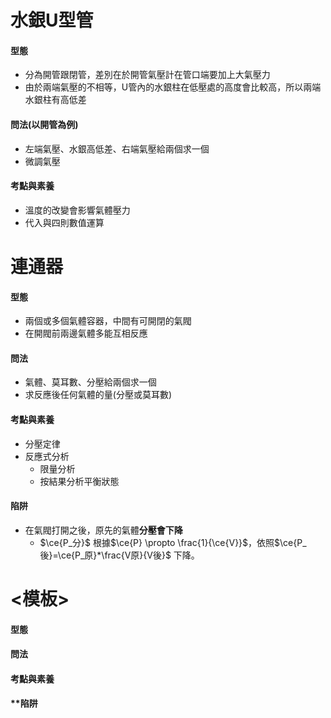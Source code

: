 # 水銀U型管
#### **型態**
- 分為開管跟閉管，差別在於開管氣壓計在管口端要加上大氣壓力
- 由於兩端氣壓的不相等，U管內的水銀柱在低壓處的高度會比較高，所以兩端水銀柱有高低差
#### **問法**(以開管為例)
- 左端氣壓、水銀高低差、右端氣壓給兩個求一個
- 微調氣壓
#### **考點與素養**
- 溫度的改變會影響氣體壓力
- 代入與四則數值運算



# 連通器
#### **型態**
- 兩個或多個氣體容器，中間有可開閉的氣閥
- 在開閥前兩邊氣體多能互相反應
#### **問法**
- 氣體、莫耳數、分壓給兩個求一個
- 求反應後任何氣體的量(分壓或莫耳數)
#### **考點與素養**
- 分壓定律
- 反應式分析
	- 限量分析
	- 按結果分析平衡狀態
#### **陷阱**
- 在氣閥打開之後，原先的氣體**分壓會下降**
	- $\ce{P_分}$ 根據$\ce{P} \propto \frac{1}{\ce{V}}$，依照$\ce{P_後}=\ce{P_原}*\frac{V原}{V後}$ 下降。


# <模板>
#### **型態**

#### **問法**
#### **考點與素養**

#### **陷阱